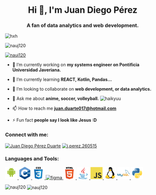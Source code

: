 <h1 align="center">Hi 👋, I'm Juan Diego Pérez</h1>
<h3 align="center">A fan of data analytics and web development.</h3>

![hxh](https://github.com/nauJ120/nauJ120/assets/78055070/1d682c93-4df0-43e3-8ffd-39b85692ea68)

<p align="left"> <img src="https://komarev.com/ghpvc/?username=nauj120&label=Profile%20views&color=0e75b6&style=flat" alt="nauj120" /> </p>

<p align="left"> <a href="https://github.com/ryo-ma/github-profile-trophy"><img src="https://github-profile-trophy.vercel.app/?username=nauj120" alt="nauj120" /></a> </p>

- 🔭 I’m currently working on **my systems engineer on Pontificia Universidad Javeriana.**

- 🌱 I’m currently learning **REACT, Kotlin, Pandas...**

- 👯 I’m looking to collaborate on **web development, or data analytics.**

- 💬 Ask me about **anime, soccer, volleyball.**
![haikyuu](https://github.com/nauJ120/nauJ120/assets/78055070/7d58960c-feda-43d4-b784-5dea685c59c4)

- 📫 How to reach me **juan.duarte017@hotmail.com**

- ⚡ Fun fact **people say I look like Jesus :D**

<h3 align="left">Connect with me:</h3>
<p align="left">
<a href="https://linkedin.com/in/Juan Diego Pérez Duarte" target="blank"><img align="center" src="https://raw.githubusercontent.com/rahuldkjain/github-profile-readme-generator/master/src/images/icons/Social/linked-in-alt.svg" alt="Juan Diego Pérez Duarte" height="30" width="40" /></a>
<a href="https://instagram.com/j.perez.260515" target="blank"><img align="center" src="https://raw.githubusercontent.com/rahuldkjain/github-profile-readme-generator/master/src/images/icons/Social/instagram.svg" alt="j.perez.260515" height="30" width="40" /></a>
</p>

<h3 align="left">Languages and Tools:</h3>
<p align="left"> <a href="https://developer.android.com" target="_blank" rel="noreferrer"> <img src="https://raw.githubusercontent.com/devicons/devicon/master/icons/android/android-original-wordmark.svg" alt="android" width="40" height="40"/> </a> <a href="https://www.w3schools.com/cpp/" target="_blank" rel="noreferrer"> <img src="https://raw.githubusercontent.com/devicons/devicon/master/icons/cplusplus/cplusplus-original.svg" alt="cplusplus" width="40" height="40"/> </a> <a href="https://www.w3schools.com/css/" target="_blank" rel="noreferrer"> <img src="https://raw.githubusercontent.com/devicons/devicon/master/icons/css3/css3-original-wordmark.svg" alt="css3" width="40" height="40"/> </a> <a href="https://www.figma.com/" target="_blank" rel="noreferrer"> <img src="https://www.vectorlogo.zone/logos/figma/figma-icon.svg" alt="figma" width="40" height="40"/> </a> <a href="https://www.w3.org/html/" target="_blank" rel="noreferrer"> <img src="https://raw.githubusercontent.com/devicons/devicon/master/icons/html5/html5-original-wordmark.svg" alt="html5" width="40" height="40"/> </a> <a href="https://www.java.com" target="_blank" rel="noreferrer"> <img src="https://raw.githubusercontent.com/devicons/devicon/master/icons/java/java-original.svg" alt="java" width="40" height="40"/> </a> <a href="https://developer.mozilla.org/en-US/docs/Web/JavaScript" target="_blank" rel="noreferrer"> <img src="https://raw.githubusercontent.com/devicons/devicon/master/icons/javascript/javascript-original.svg" alt="javascript" width="40" height="40"/> </a> <a href="https://www.linux.org/" target="_blank" rel="noreferrer"> <img src="https://raw.githubusercontent.com/devicons/devicon/master/icons/linux/linux-original.svg" alt="linux" width="40" height="40"/> </a> <a href="https://www.mysql.com/" target="_blank" rel="noreferrer"> <img src="https://raw.githubusercontent.com/devicons/devicon/master/icons/mysql/mysql-original-wordmark.svg" alt="mysql" width="40" height="40"/> </a> <a href="https://www.python.org" target="_blank" rel="noreferrer"> <img src="https://raw.githubusercontent.com/devicons/devicon/master/icons/python/python-original.svg" alt="python" width="40" height="40"/> </a> </p>

<p><img align="left" src="https://github-readme-stats.vercel.app/api/top-langs?username=nauj120&show_icons=true&locale=en&layout=compact" alt="nauj120" /></p>

<p>&nbsp;<img align="center" src="https://github-readme-stats.vercel.app/api?username=nauj120&show_icons=true&locale=en" alt="nauj120" /></p>
